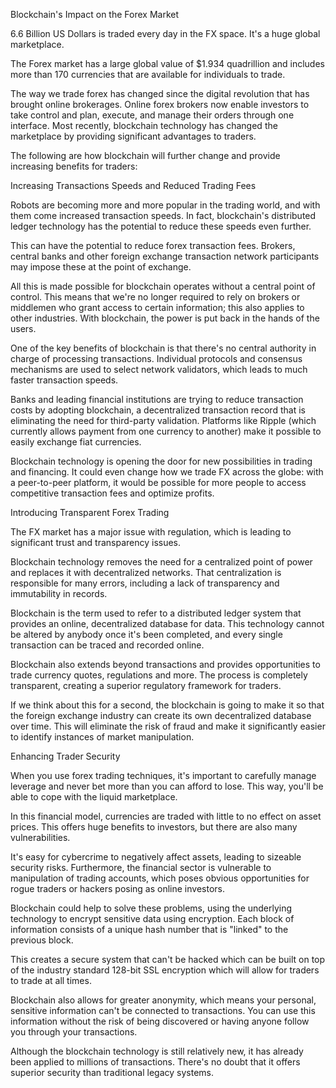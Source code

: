 Blockchain's Impact on the Forex Market

6.6 Billion US Dollars is traded every day in the FX space. It's a huge global marketplace.

The Forex market has a large global value of $1.934 quadrillion and includes more than 170 currencies that are available for individuals to trade.

The way we trade forex has changed since the digital revolution that has brought online brokerages. Online forex brokers now enable investors to take control and plan, execute, and manage their orders through one interface. Most recently, blockchain technology has changed the marketplace by providing significant advantages to traders.

The following are how blockchain will further change and provide increasing benefits for traders:

Increasing Transactions Speeds and Reduced Trading Fees

Robots are becoming more and more popular in the trading world, and with them come increased transaction speeds. In fact, blockchain's distributed ledger technology has the potential to reduce these speeds even further.

This can have the potential to reduce forex transaction fees. Brokers, central banks and other foreign exchange transaction network participants may impose these at the point of exchange.

All this is made possible for blockchain operates without a central point of control. This means that we're no longer required to rely on brokers or middlemen who grant access to certain information; this also applies to other industries. With blockchain, the power is put back in the hands of the users.

One of the key benefits of blockchain is that there's no central authority in charge of processing transactions. Individual protocols and consensus mechanisms are used to select network validators, which leads to much faster transaction speeds.

Banks and leading financial institutions are trying to reduce transaction costs by adopting blockchain, a decentralized transaction record that is eliminating the need for third-party validation. Platforms like Ripple (which currently allows payment from one currency to another) make it possible to easily exchange fiat currencies.

Blockchain technology is opening the door for new possibilities in trading and financing. It could even change how we trade FX across the globe: with a peer-to-peer platform, it would be possible for more people to access competitive transaction fees and optimize profits.

Introducing Transparent Forex Trading

The FX market has a major issue with regulation, which is leading to significant trust and transparency issues.

Blockchain technology removes the need for a centralized point of power and replaces it with decentralized networks. That centralization is responsible for many errors, including a lack of transparency and immutability in records.

Blockchain is the term used to refer to a distributed ledger system that provides an online, decentralized database for data. This technology cannot be altered by anybody once it's been completed, and every single transaction can be traced and recorded online.

Blockchain also extends beyond transactions and provides opportunities to trade currency quotes, regulations and more. The process is completely transparent, creating a superior regulatory framework for traders.

If we think about this for a second, the blockchain is going to make it so that the foreign exchange industry can create its own decentralized database over time. This will eliminate the risk of fraud and make it significantly easier to identify instances of market manipulation.

Enhancing Trader Security

When you use forex trading techniques, it's important to carefully manage leverage and never bet more than you can afford to lose. This way, you'll be able to cope with the liquid marketplace.

In this financial model, currencies are traded with little to no effect on asset prices. This offers huge benefits to investors, but there are also many vulnerabilities.

It's easy for cybercrime to negatively affect assets, leading to sizeable security risks. Furthermore, the financial sector is vulnerable to manipulation of trading accounts, which poses obvious opportunities for rogue traders or hackers posing as online investors.

Blockchain could help to solve these problems, using the underlying technology to encrypt sensitive data using encryption. Each block of information consists of a unique hash number that is "linked" to the previous block.

This creates a secure system that can't be hacked which can be built on top of the industry standard 128-bit SSL encryption which will allow for traders to trade at all times.

Blockchain also allows for greater anonymity, which means your personal, sensitive information can't be connected to transactions. You can use this information without the risk of being discovered or having anyone follow you through your transactions.

Although the blockchain technology is still relatively new, it has already been applied to millions of transactions. There's no doubt that it offers superior security than traditional legacy systems.

